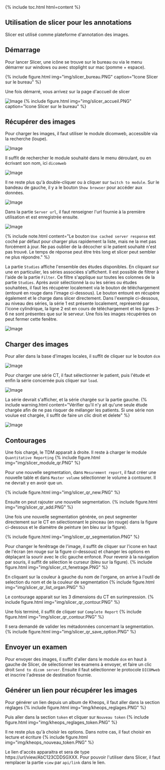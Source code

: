{% include toc.html html=content %}

## Utilisation de slicer pour les annotations

Slicer est utilisé comme plateforme d'annotation des images. 

## Démarrage

Pour lancer Slicer, une icône se trouve sur le bureau ou via le menu démarrer sur windows ou avec 
stoplight sur mac (pomme + espace).

{% include figure.html img="img/slicer_bureau.PNG" caption="Icone Slicer sur le bureau" %}

Une fois démarré, vous arrivez sur la page d'accueil de slicer 

![Image](img/slicer_accueil.PNG)
{% include figure.html img="img/slicer_accueil.PNG" caption="Icone Slicer sur le bureau" %}

## Récupérer des images

Pour charger les images, il faut utiliser le module dicomweb, accessible via la recherche (loupe).

![Image](img/slicer_loupe.PNG)

Il suffit de rechercher le module souhaité dans le menu déroulant, ou en écrivant son nom, ici ````dicomweb````

![Image](img/slicer_dicomweb.PNG)

Il ne reste plus qu'à double-cliquer ou à cliquer sur ````Switch to module````.
Sur le bandeau de gauche, il y a le bouton ````Show browser```` pour accéder aux données.

![Image](img/slicer_dicomweb_menu.PNG)

Dans la partie ````Server url````, il faut renseigner l'url fournie à la première utilisation et est enregistrée ensuite.


![Image](img/slicer_dicomweb_url.PNG)

{% include note.html content="Le bouton ````Use cached server response```` est coché par défaut pour charger plus rapidement la liste, mais ne la met pas forcément à jour. Ne pas oublier de la décocher si le patient souhaité n'est pas trouvé. Le temps de réponse peut être très long et slicer peut sembler ne plus répondre." %}

La partie ````Studies```` affiche l'ensemble des études disponibles. En cliquant sur une en particulier, les séries 
associées s'affichent. Il est possible de filtrer à l'aide de la partie ````Filter````. Ce filtre s'applique sur toutes 
les colonnes de la partie ````Studies````. Après avoir sélectionné la ou les séries ou études souhaitées, il faut les 
récupérer localement via le bouton de téléchargement (entouré en rouge dans l'image ci-dessous). Le bouton entouré en 
récupère également et le charge dans slicer directement. Dans l'exemple ci-dessous, au niveau des séries, la série 1 est
présente localement, représenté par l'icone cylindrique, la ligne 2 est en cours de téléchargement et les lignes 3-6 ne 
sont présentes que sur le serveur. Une fois les images récupérées on peut fermer cette fenêtre.

![Image](img/slicer_dicomweb_chargement.PNG)

## Charger des images

Pour aller dans la base d'images locales, il suffit de cliquer sur le bouton ````dcm````

![Image](img/slicer_dicom.PNG)

Pour charger une série CT, il faut sélectionner le patient, puis l'étude et enfin la série concernée puis cliquer sur ````load````.

![Image](img/slicer_dicom_studies.PNG)

La série devrait s'afficher, et la série chargée sur la partie gauche.
{% include warning.html content="Vérifier qu'il n'y ait qu'une seule étude chargée afin de ne pas risquer de mélanger les patients. Si une série non voulue est chargée, il suffit de faire un clic droit et delete" %}

![Image](img/slicer_dicom_serie_chargee.PNG)


## Contourages

Une fois chargé, le TDM apparait à droite. Il reste à charger le module ````Quantitative Reporting````
{% include figure.html img="img/slicer_module_qr.PNG" %}

Pour une nouvelle segmentation, dans ````Mesurement report````, il faut créer une nouvelle table et dans ````Master volume````
sélectionner le volume à contourer. Il ne devrait y en avoir que un.

{% include figure.html img="img/slicer_qr_new.PNG" %}

Ensuite on peut rajouter une nouvelle segmentation. 
{% include figure.html img="img/slicer_qr_add.PNG" %}

Une fois une nouvelle segmentation générée, on peut segmenter directement sur le CT en sélectionnant le pinceau (en rouge)
dans la figure ci-dessous et le diamètre de peinture (en bleu sur la figure). 

{% include figure.html img="img/slicer_qr_segmentation.PNG" %}

Pour changer le fenêtrage de l'image, il suffit de cliquer sur l'icone en haut de l'écran (en rouge sur la figure ci-dessous)
et changer les options en déplaçant la sourir avec le clic gauche enfoncé. Pour revenir à la navigation par souris, il suffit de 
sélection le curseur (bleu sur la figure).
{% include figure.html img="img/slicer_ct_fenetrage.PNG" %}

En cliquant sur la couleur à gauche du nom de l'organe, on arrive à l'outil de selection du nom et de la couleur de segmentation
{% include figure.html img="img/slicer_qr_list_organ.PNG" %}

Le contourage apparait sur les 3 dimensions du CT en surimpression.
{% include figure.html img="img/slicer_qr_contour.PNG" %}

Une fois terminé, il suffit de cliquer sur ````Complete Report````
{% include figure.html img="img/slicer_qr_contour.PNG" %}

Il sera demandé de valider les métadonnées concernant la segmentation.
{% include figure.html img="img/slicer_qr_save_option.PNG" %}


## Envoyer un examen

Pour envoyer des images, il suffit d'aller dans le module ````dcm```` en haut à gauche de Slicer, de sélectionner les 
examens à envoyer, et faire un clic droit ````Send to dicom server````. Ensuite il faut sélectionner le protocole
````DICOMweb```` et inscrire l'adresse de destination fournie. 

## Générer un lien pour récupérer les images

Pour générer un lien depuis un album de Kheops, il faut aller dans la section réglages
{% include figure.html img="img/kheops_reglages.PNG"  %}

Puis aller dans la section ````token```` et cliquer sur ````Nouveau token````
{% include figure.html img="img/kheops_reglages_token.PNG" %}

Il ne reste plus qu'à choisir les options. Dans notre cas, il faut choisir en lecture et écriture
{% include figure.html img="img/kheops_nouveau_token.PNG" %}

Le lien d'accès apparaitra et sera de type https://url/view/AbC123CDDSGXXX. Pour pouvoir l'utiliser dans Slicer, il faut
remplacer la partie ````view```` par ````api/link```` dans le lien.
